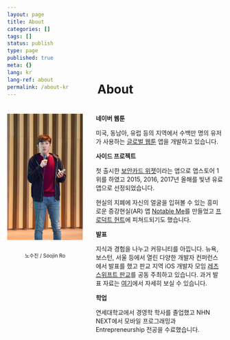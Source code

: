 ```yaml
---
layout: page
title: About
categories: []
tags: []
status: publish
type: page
published: true
meta: {}
lang: kr
lang-ref: about
permalink: /about-kr
---
```


<h1 style="text-align: center; margin-bottom: 40px; margin-top: -50px">About</h1>

<div id="leftCol">
  <img src="/assets/SooJinRo-2018.jpg" width="270" style="margin-bottom: 10px" />
  <br />
  <p style="text-align: center;"><small style="">노수진 / Soojin Ro</small></p>
</div>

<div id="rightCol">
  <p><b>네이버 웹툰</b></p>

  <p>미국, 동남아, 유럽 등의 지역에서 수백만 명의 유저가 사용하는 <a href="https://www.webtoons.com/en/" target="_blank">글로벌 웹툰</a> 앱을 개발하고 있습니다.</p>

  <p><b>사이드 프로젝트</b></p>

  <p> 첫 출시한 <a href="https://apps.apple.com/kr/app/보안카드-위젯/id949362849" target="_blank">보안카드 위젯</a>이라는 앱으로 앱스토어 1위를 하였고 2015, 2016, 2017년 올해를 빛낸 유료 앱으로 선정되었습니다.</p>

  <p>현실의 지폐에 자신의 얼굴을 입혀볼 수 있는 흥미로운 증강현실(AR) 앱 <a href="https://apps.apple.com/kr/app/notable-me/id1453810473" target="_blank">Notable Me</a>를 만들었고 <a href="https://www.producthunt.com/posts/notable-me" target="_blank">프로덕트 헌트</a>에 피쳐드되기도 했습니다.</p>

  <p><b>발표</b></p>

  <p>지식과 경험을 나누고 커뮤니티를 아낍니다. 뉴욕, 보스턴, 서울 등에서 열린 다양한 개발자 컨퍼런스에서 발표를 했고 판교 지역 iOS 개발자 모임 <a href="https://festa.io/hosts/625">레츠스위프트 판교</a>를 공동 주최하고 있습니다. 과거 발표 자료는 <a href="{{ site.baseurl }}/speaking-kr">여기</a>에서 자세히 보실 수 있습니다.</p>

  <p><b>학업</b></p>

  <p>연세대학교에서 경영학 학사를 졸업했고 NHN NEXT에서 모바일 프로그래밍과 Entrepreneurship 전공을 수료했습니다. </p>
</div>

<style type="text/css">
  #leftCol {
    margin-bottom: 40px;
    margin-right: 30px;
    width: 100%;
    text-align: center;
  }
  @media screen and (min-width: 600px) {
    #leftCol {
        width: 35%; 
        float: left;
        height: 520px;
      }
    }
  }
  @media screen and (min-width: 600px) {
    #rightCol {
      width: 55%; 
      float: right;
    }
  }
  }
</style>
